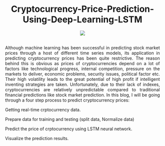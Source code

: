 


<div align="center">
  
# Cryptocurrency-Price-Prediction-Using-Deep-Learning-LSTM

</div>

<div align="center">
<img src="https://user-images.githubusercontent.com/69224996/118344728-afce2d00-b4e4-11eb-8179-f43e877da531.gif" >
</div>

<br />

<div align="justify">


Although machine learning has been successful in predicting stock market prices through a host of different time series models, its application in predicting cryptocurrency prices has been quite restrictive. The reason behind this is obvious as prices of cryptocurrencies depend on a lot of factors like technological progress, internal competition, pressure on the markets to deliver, economic problems, security issues, political factor etc. Their high volatility leads to the great potential of high profit if intelligent inventing strategies are taken. Unfortunately, due to their lack of indexes, cryptocurrencies are relatively unpredictable compared to traditional financial predictions like stock market prediction. In this blog, I will be going through a four step process to predict cryptocurrency prices:

Getting real-time crptocurrency data.

Prepare data for training and testing (split data, Normalize data)

Predict the price of crptocurrency using LSTM neural network.

Visualize the prediction results.


</div>







<div align="justify">




</div>

